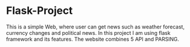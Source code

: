 # Flask-Project
This is a simple Web, where user can get news such as weather forecast, currency changes and political news. In this project I am using flask framework and its features. The website combines 5 API and PARSING.
